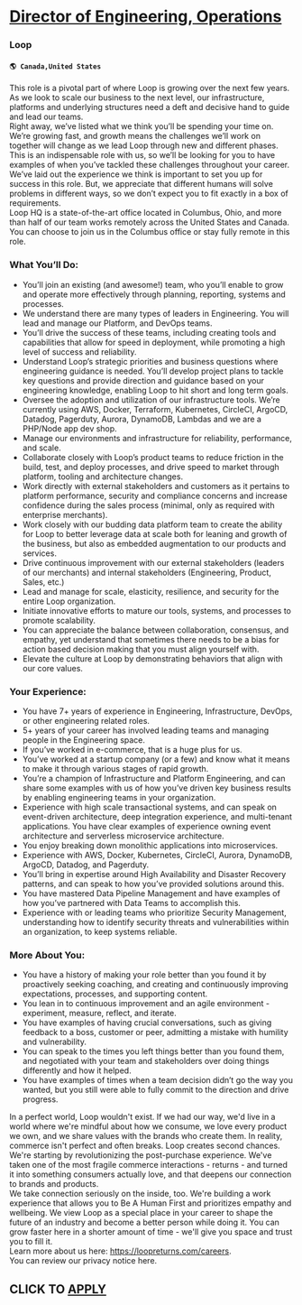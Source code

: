 # [Director of Engineering, Operations](https://www.remotewlb.com/apply/director-of-engineering-operations-80839)  
### Loop  
#### `🌎 Canada,United States`  
This role is a pivotal part of where Loop is growing over the next few years. As we look to scale our business to the next level, our infrastructure, platforms and underlying structures need a deft and decisive hand to guide and lead our teams.  
Right away, we’ve listed what we think you’ll be spending your time on. We’re growing fast, and growth means the challenges we’ll work on together will change as we lead Loop through new and different phases.  
This is an indispensable role with us, so we’ll be looking for you to have examples of when you’ve tackled these challenges throughout your career. We’ve laid out the experience we think is important to set you up for success in this role. But, we appreciate that different humans will solve problems in different ways, so we don’t expect you to fit exactly in a box of requirements.  
Loop HQ is a state-of-the-art office located in Columbus, Ohio, and more than half of our team works remotely across the United States and Canada. You can choose to join us in the Columbus office or stay fully remote in this role.

### What You’ll Do:

  * You’ll join an existing (and awesome!) team, who you’ll enable to grow and operate more effectively through planning, reporting, systems and processes.
  * We understand there are many types of leaders in Engineering. You will lead and manage our Platform, and DevOps teams.
  * You’ll drive the success of these teams, including creating tools and capabilities that allow for speed in deployment, while promoting a high level of success and reliability.
  * Understand Loop’s strategic priorities and business questions where engineering guidance is needed. You’ll develop project plans to tackle key questions and provide direction and guidance based on your engineering knowledge, enabling Loop to hit short and long term goals.
  * Oversee the adoption and utilization of our infrastructure tools. We’re currently using AWS, Docker, Terraform, Kubernetes, CircleCI, ArgoCD, Datadog, Pagerduty, Aurora, DynamoDB, Lambdas and we are a PHP/Node app dev shop.
  * Manage our environments and infrastructure for reliability, performance, and scale.
  * Collaborate closely with Loop’s product teams to reduce friction in the build, test, and deploy processes, and drive speed to market through platform, tooling and architecture changes. 
  * Work directly with external stakeholders and customers as it pertains to platform performance, security and compliance concerns and increase confidence during the sales process (minimal, only as required with enterprise merchants). 
  * Work closely with our budding data platform team to create the ability for Loop to better leverage data at scale both for leaning and growth of the business, but also as embedded augmentation to our products and services. 
  * Drive continuous improvement with our external stakeholders (leaders of our merchants) and internal stakeholders (Engineering, Product, Sales, etc.)
  * Lead and manage for scale, elasticity, resilience, and security for the entire Loop organization.
  * Initiate innovative efforts to mature our tools, systems, and processes to promote scalability.
  * You can appreciate the balance between collaboration, consensus, and empathy, yet understand that sometimes there needs to be a bias for action based decision making that you must align yourself with.
  * Elevate the culture at Loop by demonstrating behaviors that align with our core values.

### Your Experience:

  * You have 7+ years of experience in Engineering, Infrastructure, DevOps, or other engineering related roles.
  * 5+ years of your career has involved leading teams and managing people in the Engineering space.
  * If you’ve worked in e-commerce, that is a huge plus for us.
  * You’ve worked at a startup company (or a few) and know what it means to make it through various stages of rapid growth.
  * You’re a champion of Infrastructure and Platform Engineering, and can share some examples with us of how you’ve driven key business results by enabling engineering teams in your organization.
  * Experience with high scale transactional systems, and can speak on event-driven architecture, deep integration experience, and multi-tenant applications. You have clear examples of experience owning event architecture and serverless microservice architecture.
  * You enjoy breaking down monolithic applications into microservices.
  * Experience with AWS, Docker, Kubernetes, CircleCI, Aurora, DynamoDB, ArgoCD, Datadog, and Pagerduty. 
  * You’ll bring in expertise around High Availability and Disaster Recovery patterns, and can speak to how you’ve provided solutions around this.
  * You have mastered Data Pipeline Management and have examples of how you’ve partnered with Data Teams to accomplish this.
  * Experience with or leading teams who prioritize Security Management, understanding how to identify security threats and vulnerabilities within an organization, to keep systems reliable.

### More About You:

  * You have a history of making your role better than you found it by proactively seeking coaching, and creating and continuously improving expectations, processes, and supporting content.
  * You lean in to continuous improvement and an agile environment - experiment, measure, reflect, and iterate.
  * You have examples of having crucial conversations, such as giving feedback to a boss, customer or peer, admitting a mistake with humility and vulnerability.
  * You can speak to the times you left things better than you found them, and negotiated with your team and stakeholders over doing things differently and how it helped.
  * You have examples of times when a team decision didn’t go the way you wanted, but you still were able to fully commit to the direction and drive progress.

  
In a perfect world, Loop wouldn't exist. If we had our way, we'd live in a world where we're mindful about how we consume, we love every product we own, and we share values with the brands who create them. In reality, commerce isn't perfect and often breaks. Loop creates second chances.  
We're starting by revolutionizing the post-purchase experience. We've taken one of the most fragile commerce interactions - returns - and turned it into something consumers actually love, and that deepens our connection to brands and products.  
We take connection seriously on the inside, too. We're building a work experience that allows you to Be A Human First and prioritizes empathy and wellbeing. We view Loop as a special place in your career to shape the future of an industry and become a better person while doing it. You can grow faster here in a shorter amount of time - we'll give you space and trust you to fill it.  
Learn more about us here: https://loopreturns.com/careers.  
You can review our privacy notice here.  
## CLICK TO [APPLY](https://www.remotewlb.com/apply/director-of-engineering-operations-80839)

